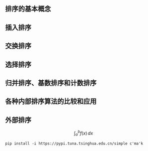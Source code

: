 ## 排序的基本概念





## 插入排序







## 交换排序





## 选择排序





## 归并排序、基数排序和计数排序





## 各种内部排序算法的比较和应用





## 外部排序





$$ \int_{a}^{b} f(x) \, dx $$

```
pip install -i https://pypi.tuna.tsinghua.edu.cn/simple c'ma'k
```